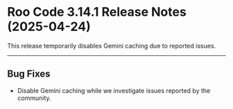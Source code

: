 # Roo Code 3.14.1 Release Notes (2025-04-24)

This release temporarily disables Gemini caching due to reported issues.

---

## Bug Fixes

*   Disable Gemini caching while we investigate issues reported by the community.